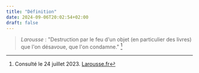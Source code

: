 ```yaml
---
title: "Définition"
date: 2024-09-06T20:02:54+02:00
draft: false
---
```



> *Larousse* : "Destruction par le feu d'un objet (en particulier des livres) que l'on désavoue, que l'on condamne." [^1]

[^1]: Consulté le 24 juillet 2023. [Larousse.fr](https://www.larousse.fr/dictionnaires/francais/autodaf)

